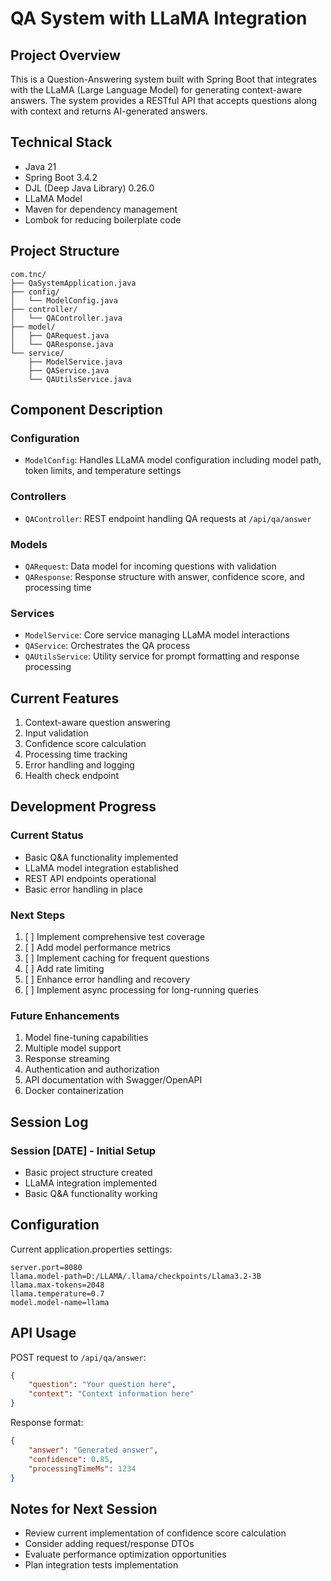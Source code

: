 # QA System with LLaMA Integration

## Project Overview
This is a Question-Answering system built with Spring Boot that integrates with the LLaMA (Large Language Model) for generating context-aware answers. The system provides a RESTful API that accepts questions along with context and returns AI-generated answers.

## Technical Stack
- Java 21
- Spring Boot 3.4.2
- DJL (Deep Java Library) 0.26.0
- LLaMA Model
- Maven for dependency management
- Lombok for reducing boilerplate code

## Project Structure
```
com.tnc/
├── QaSystemApplication.java
├── config/
│   └── ModelConfig.java
├── controller/
│   └── QAController.java
├── model/
│   ├── QARequest.java
│   └── QAResponse.java
└── service/
    ├── ModelService.java
    ├── QAService.java
    └── QAUtilsService.java
```

## Component Description

### Configuration
- `ModelConfig`: Handles LLaMA model configuration including model path, token limits, and temperature settings

### Controllers
- `QAController`: REST endpoint handling QA requests at `/api/qa/answer`

### Models
- `QARequest`: Data model for incoming questions with validation
- `QAResponse`: Response structure with answer, confidence score, and processing time

### Services
- `ModelService`: Core service managing LLaMA model interactions
- `QAService`: Orchestrates the QA process
- `QAUtilsService`: Utility service for prompt formatting and response processing

## Current Features
1. Context-aware question answering
2. Input validation
3. Confidence score calculation
4. Processing time tracking
5. Error handling and logging
6. Health check endpoint

## Development Progress

### Current Status
- Basic Q&A functionality implemented
- LLaMA model integration established
- REST API endpoints operational
- Basic error handling in place

### Next Steps
1. [ ] Implement comprehensive test coverage
2. [ ] Add model performance metrics
3. [ ] Implement caching for frequent questions
4. [ ] Add rate limiting
5. [ ] Enhance error handling and recovery
6. [ ] Implement async processing for long-running queries

### Future Enhancements
1. Model fine-tuning capabilities
2. Multiple model support
3. Response streaming
4. Authentication and authorization
5. API documentation with Swagger/OpenAPI
6. Docker containerization

## Session Log

### Session [DATE] - Initial Setup
- Basic project structure created
- LLaMA integration implemented
- Basic Q&A functionality working

## Configuration
Current application.properties settings:
```properties
server.port=8080
llama.model-path=D:/LLAMA/.llama/checkpoints/Llama3.2-3B
llama.max-tokens=2048
llama.temperature=0.7
model.model-name=llama
```

## API Usage
POST request to `/api/qa/answer`:
```json
{
    "question": "Your question here",
    "context": "Context information here"
}
```

Response format:
```json
{
    "answer": "Generated answer",
    "confidence": 0.85,
    "processingTimeMs": 1234
}
```

## Notes for Next Session
- Review current implementation of confidence score calculation
- Consider adding request/response DTOs
- Evaluate performance optimization opportunities
- Plan integration tests implementation